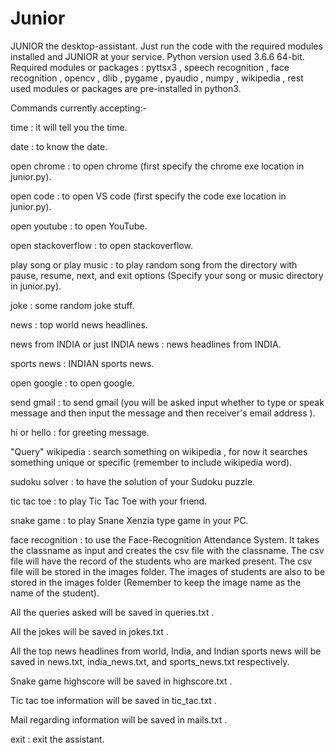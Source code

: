 # Junior
JUNIOR the desktop-assistant. Just run the code with the required modules installed and JUNIOR at your service. Python version used 3.6.6 64-bit. Required modules or packages : pyttsx3 , speech recognition , face recognition , opencv , dlib , pygame , pyaudio , numpy , wikipedia , rest used modules or packages are pre-installed in python3.

Commands currently accepting:-

time : it will tell you the time.

date : to know the date.

open chrome : to open chrome (first specify the chrome exe location in junior.py).

open code : to open VS code (first specify the code exe location in junior.py).

open youtube : to open YouTube.

open stackoverflow : to open stackoverflow.

play song or play music : to play random song from the directory with pause, resume, next, and exit options (Specify your song or music directory in junior.py).

joke : some random joke stuff.

news : top world news headlines.

news from INDIA or just INDIA news : news headlines from INDIA.

sports news : INDIAN sports news.

open google : to open google.

send gmail : to send gmail (you will be asked input whether to type or speak message and then input the message and then receiver's email address ).

hi or hello : for greeting message.

"Query" wikipedia : search something on wikipedia , for now it searches something unique or specific (remember to include wikipedia word).

sudoku solver : to have the solution of your Sudoku puzzle.

tic tac toe : to play Tic Tac Toe with your friend.

snake game : to play Snane Xenzia type game in your PC.

face recognition : to use the Face-Recognition Attendance System. It takes the classname as input and creates the csv file with the classname. The csv file will have the record of the students who are marked present. The csv file will be stored in the images folder. The images of students are also to be stored in the images folder (Remember to keep the image name as the name of the student).

All the queries asked will be saved in queries.txt .

All the jokes will be saved in jokes.txt .

All the top news headlines from world, India, and Indian sports news will be saved in news.txt, india_news.txt, and sports_news.txt respectively.

Snake game highscore will be saved in highscore.txt .

Tic tac toe information will be saved in tic_tac.txt .

Mail regarding information will be saved in mails.txt .

exit : exit the assistant.

